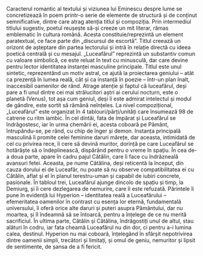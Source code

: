 Caracterul romantic al textului și viziunea lui Eminescu despre lume se concretizează în poem printr-o serie de elemente de structură și de conținut semnificative, dintre care atrag atenția titlul și compoziția.
Prin intermediul titlului sugestiv, poetul reușește să-și creeze un mit literar, rămas emblematic în cultura română. Acesta constituie/reprezintă un element paratextual, ce face parte din „discursul de escortă”. Titlul creează un orizont de așteptare din partea lectorului și intră în relație directă cu ideea poetică centrală și cu mesajul. „Luceafărul” reprezintă un substantiv comun cu valoare simbolică, ce este reluat în text cu minusculă, dar care devine pentru lector identitatea instanței masculine principale. Titlul este unul sintetic, reprezentând un motiv astral, ce ajută la proiectarea geniului – atât ca prezență în lumea reală, cât și ca instanță în poezie – într-un plan înalt, inaccesibil oamenilor de rând. Atrage atenție și faptul că luceafărul, deși pare a fi unul dintre cei mai strălucitori aștri ai cerului nocturn, este o planetă (Venus), tot așa cum geniul, deși îi este admirat intelectul și modul de gândire, este sortit să rămână neînțeles.
La nivel compozițional, „Luceafărul” este organizat în 4 tablouri/părți/unități care însumează 98 de catrene cu ritm iambic. În cel dintâi, fata de împărat și Luceafărul se îndrăgostesc, iar în urma chemării ei, acesta coboară pe Pământ, întrupându-se, pe rând, cu chip de înger și demon. Instanța principală masculină îi promite celei feminine daruri mărețe, dar aceasta, intimidată de cel cu privirea rece, îi cere să devină muritor, dorință pe care Luceafărul se hotărăște să o îndeplinească, dispărând pentru o vreme în spațiu. În cea de-a doua parte, apare în cadru pajul Cătălin, care îi face cu îndrăzneală avansuri fetei. Aceasta, pe nume Cătălina, deși reticentă la început, din cauza dorului ei de Luceafăr, nu poate să nu observe compatibilitatea ei cu Cătălin, aflat și el în planul terestru-uman și capabil de iubiri concrete, pasionale. În tabloul trei, Luceafărul ajunge dincolo de spațiu și timp, la Demiurg, și îi cere dezlegarea de nemurire, care îi este refuzată. Părintele îi pune în evidență lui Hyperion – identitatea reală a Luceafărului – efemeritatea oamenilor în contrast cu esența lor eternă, fundamentală universului, îi oferă orice alte daruri și puteri asupra Pământului, dar nu moartea, și îl îndeamnă să se întoarcă, pentru a înțelege de ce nu merită sacrificiul. În ultima parte, Cătălin și Cătălina, îndrăgostiți unul de altul, stau alături în codru, iar fata cheamă Luceafărul nu din dor, ci pentru a-i lumina calea, destinul. Hyperion nu mai coboară, înțelegând în sfârșit nepotrivirea dintre oamenii simpli, trecători și limitați, și omul de geniu, nemuritor și lipsit de sentimente, de șansa de a fi fericit.
